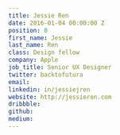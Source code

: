 ```yaml
---
title: Jessie Ren
date: 2016-01-04 00:00:00 Z
position: 0
first_name: Jessie
last_name: Ren
class: Design fellow
company: Apple
job_title: Senior UX Designer
twitter: backtofutura
email: 
linkedin: in/jessiejren
website: http://jessieren.com
dribbble: 
github: 
medium: 
---
```


